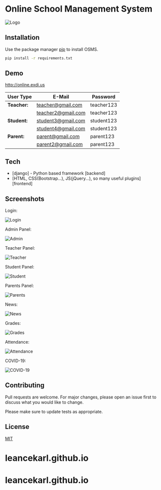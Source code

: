# Online School Management System
![Logo](https://github.com/probayraka/SchoolManagementSystem-Mandakh/blob/main/media/Logo.png?raw=true)

## Installation

Use the package manager [pip](https://pip.pypa.io/en/stable/) to install OSMS.

```bash
pip install -r requirements.txt
```

## Demo

http://online.exdi.us

| **User Type** | **E-Mail** | **Password** |
| ------ | ------ | ------ |
| **Teacher:** | teacher@gmail.com | teacher123 |
| | teacher2@gmail.com | teacher123 |
| **Student:** | student3@gmail.com | student123 |
| |  student4@gmail.com | student123 |
| **Parent:** | parent@gmail.com | parent123 |
| | parent2@gmail.com | parent123 |

## Tech

- [django] - Python based framework [backend]
- [HTML, CSS(Bootstrap...), JS(jQuery...), so many useful plugins] [frontend]

## Screenshots
Login:

![Login](https://github.com/probayraka/SchoolManagementSystem-Mandakh/blob/main/media/Screenshots/login.png?raw=true)

Admin Panel:

![Admin](https://github.com/probayraka/SchoolManagementSystem-Mandakh/blob/main/media/Screenshots/admin.png?raw=true)

Teacher Panel:

![Teacher](https://github.com/probayraka/SchoolManagementSystem-Mandakh/blob/main/media/Screenshots/teacher.png?raw=true)

Student Panel:

![Student](https://github.com/probayraka/SchoolManagementSystem-Mandakh/blob/main/media/Screenshots/student.png?raw=true)

Parents Panel:

![Parents](https://github.com/probayraka/SchoolManagementSystem-Mandakh/blob/main/media/Screenshots/parent.png?raw=true)

News:

![News](https://github.com/probayraka/SchoolManagementSystem-Mandakh/blob/main/media/Screenshots/news.png?raw=true)

Grades:

![Grades](https://github.com/probayraka/SchoolManagementSystem-Mandakh/blob/main/media/Screenshots/grade.png?raw=true)

Attendance:

![Attendance](https://github.com/probayraka/SchoolManagementSystem-Mandakh/blob/main/media/Screenshots/attendance.png?raw=true)

COVID-19:

![COVID-19](https://github.com/probayraka/SchoolManagementSystem-Mandakh/blob/main/media/Screenshots/covid19.png?raw=true)

## Contributing
Pull requests are welcome. For major changes, please open an issue first to discuss what you would like to change.

Please make sure to update tests as appropriate.

## License
[MIT](https://choosealicense.com/licenses/mit/)
# leancekarl.github.io
# leancekarl.github.io
